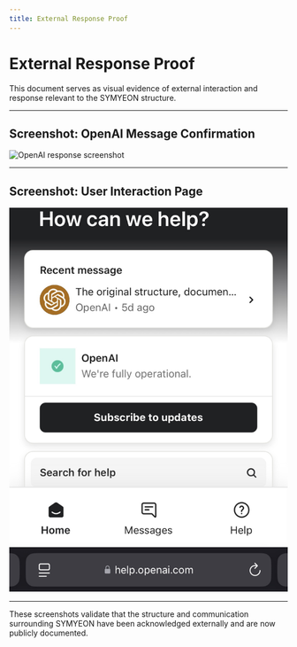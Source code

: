 ```yaml
---
title: External Response Proof
---
```


# External Response Proof

This document serves as visual evidence of external interaction and response relevant to the SYMYEON structure.

---

## Screenshot: OpenAI Message Confirmation

![OpenAI response screenshot](images/openai_response_5days.jpeg)

---

## Screenshot: User Interaction Page

![Chat page screenshot](images/IMG_9037.jpeg)

---

These screenshots validate that the structure and communication surrounding SYMYEON have been acknowledged externally and are now publicly documented.
